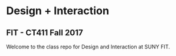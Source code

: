 # Design + Interaction

## FIT - CT411 Fall 2017

Welcome to the class repo for Design and Interaction at SUNY FIT.





